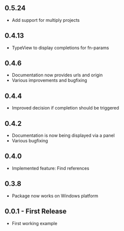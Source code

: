 ## 0.5.24
* Add support for multiply projects

## 0.4.13
* TypeView to display completions for fn-params

## 0.4.6
* Documentation now provides urls and origin
* Various improvements and bugfixing

## 0.4.4
* Improved decision if completion should be triggered

## 0.4.2
* Documentation is now being displayed via a panel
* Various bugfixing

## 0.4.0
* Implemented feature: Find references

## 0.3.8
* Package now works on Windows platform

## 0.0.1 - First Release
* First working example
